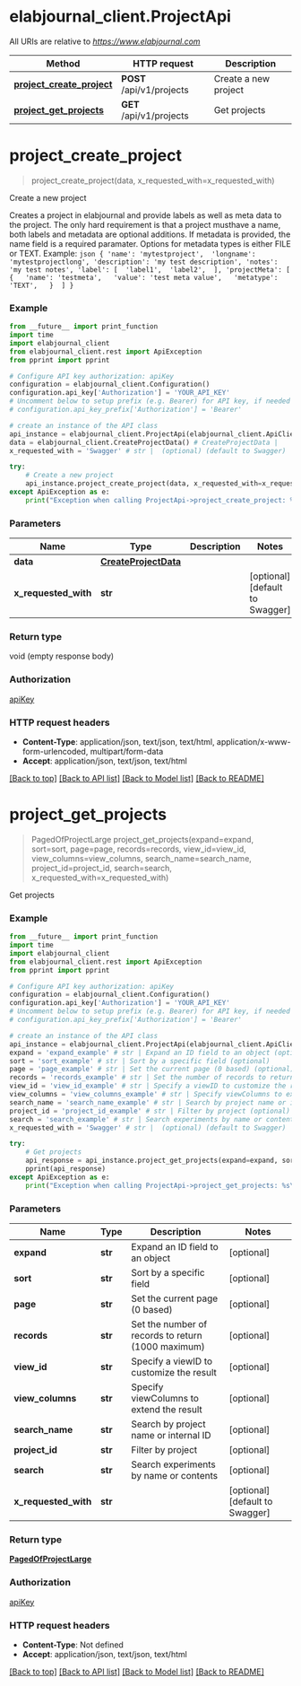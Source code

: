 # elabjournal_client.ProjectApi

All URIs are relative to *https://www.elabjournal.com*

Method | HTTP request | Description
------------- | ------------- | -------------
[**project_create_project**](ProjectApi.md#project_create_project) | **POST** /api/v1/projects | Create a new project
[**project_get_projects**](ProjectApi.md#project_get_projects) | **GET** /api/v1/projects | Get projects


# **project_create_project**
> project_create_project(data, x_requested_with=x_requested_with)

Create a new project

Creates a project in elabjournal and provide labels as well as meta data to the project. The only hard requirement is that a project musthave a name, both labels and metadata are optional additions. If metadata is provided, the name field is a required paramater. Options for metadata types is either FILE or TEXT.   Example: ```json { 'name': 'mytestproject',  'longname': 'mytestprojectlong', 'description': 'my test description', 'notes': 'my test notes', 'label': [  'label1',  'label2',  ], 'projectMeta': [   {   'name': 'testmeta',   'value': 'test meta value',   'metatype': 'TEXT',   }  ] }```

### Example
```python
from __future__ import print_function
import time
import elabjournal_client
from elabjournal_client.rest import ApiException
from pprint import pprint

# Configure API key authorization: apiKey
configuration = elabjournal_client.Configuration()
configuration.api_key['Authorization'] = 'YOUR_API_KEY'
# Uncomment below to setup prefix (e.g. Bearer) for API key, if needed
# configuration.api_key_prefix['Authorization'] = 'Bearer'

# create an instance of the API class
api_instance = elabjournal_client.ProjectApi(elabjournal_client.ApiClient(configuration))
data = elabjournal_client.CreateProjectData() # CreateProjectData | 
x_requested_with = 'Swagger' # str |  (optional) (default to Swagger)

try:
    # Create a new project
    api_instance.project_create_project(data, x_requested_with=x_requested_with)
except ApiException as e:
    print("Exception when calling ProjectApi->project_create_project: %s\n" % e)
```

### Parameters

Name | Type | Description  | Notes
------------- | ------------- | ------------- | -------------
 **data** | [**CreateProjectData**](CreateProjectData.md)|  | 
 **x_requested_with** | **str**|  | [optional] [default to Swagger]

### Return type

void (empty response body)

### Authorization

[apiKey](../README.md#apiKey)

### HTTP request headers

 - **Content-Type**: application/json, text/json, text/html, application/x-www-form-urlencoded, multipart/form-data
 - **Accept**: application/json, text/json, text/html

[[Back to top]](#) [[Back to API list]](../README.md#documentation-for-api-endpoints) [[Back to Model list]](../README.md#documentation-for-models) [[Back to README]](../README.md)

# **project_get_projects**
> PagedOfProjectLarge project_get_projects(expand=expand, sort=sort, page=page, records=records, view_id=view_id, view_columns=view_columns, search_name=search_name, project_id=project_id, search=search, x_requested_with=x_requested_with)

Get projects

### Example
```python
from __future__ import print_function
import time
import elabjournal_client
from elabjournal_client.rest import ApiException
from pprint import pprint

# Configure API key authorization: apiKey
configuration = elabjournal_client.Configuration()
configuration.api_key['Authorization'] = 'YOUR_API_KEY'
# Uncomment below to setup prefix (e.g. Bearer) for API key, if needed
# configuration.api_key_prefix['Authorization'] = 'Bearer'

# create an instance of the API class
api_instance = elabjournal_client.ProjectApi(elabjournal_client.ApiClient(configuration))
expand = 'expand_example' # str | Expand an ID field to an object (optional)
sort = 'sort_example' # str | Sort by a specific field (optional)
page = 'page_example' # str | Set the current page (0 based) (optional)
records = 'records_example' # str | Set the number of records to return (1000 maximum) (optional)
view_id = 'view_id_example' # str | Specify a viewID to customize the result (optional)
view_columns = 'view_columns_example' # str | Specify viewColumns to extend the result (optional)
search_name = 'search_name_example' # str | Search by project name or internal ID (optional)
project_id = 'project_id_example' # str | Filter by project (optional)
search = 'search_example' # str | Search experiments by name or contents (optional)
x_requested_with = 'Swagger' # str |  (optional) (default to Swagger)

try:
    # Get projects
    api_response = api_instance.project_get_projects(expand=expand, sort=sort, page=page, records=records, view_id=view_id, view_columns=view_columns, search_name=search_name, project_id=project_id, search=search, x_requested_with=x_requested_with)
    pprint(api_response)
except ApiException as e:
    print("Exception when calling ProjectApi->project_get_projects: %s\n" % e)
```

### Parameters

Name | Type | Description  | Notes
------------- | ------------- | ------------- | -------------
 **expand** | **str**| Expand an ID field to an object | [optional] 
 **sort** | **str**| Sort by a specific field | [optional] 
 **page** | **str**| Set the current page (0 based) | [optional] 
 **records** | **str**| Set the number of records to return (1000 maximum) | [optional] 
 **view_id** | **str**| Specify a viewID to customize the result | [optional] 
 **view_columns** | **str**| Specify viewColumns to extend the result | [optional] 
 **search_name** | **str**| Search by project name or internal ID | [optional] 
 **project_id** | **str**| Filter by project | [optional] 
 **search** | **str**| Search experiments by name or contents | [optional] 
 **x_requested_with** | **str**|  | [optional] [default to Swagger]

### Return type

[**PagedOfProjectLarge**](PagedOfProjectLarge.md)

### Authorization

[apiKey](../README.md#apiKey)

### HTTP request headers

 - **Content-Type**: Not defined
 - **Accept**: application/json, text/json, text/html

[[Back to top]](#) [[Back to API list]](../README.md#documentation-for-api-endpoints) [[Back to Model list]](../README.md#documentation-for-models) [[Back to README]](../README.md)

